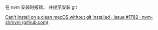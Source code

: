 在 nvm 安装时报错， 并提示安装 git

[Can't install on a clean macOS without git installed · Issue #1782 · nvm-sh/nvm (github.com)](https://github.com/nvm-sh/nvm/issues/1782)



